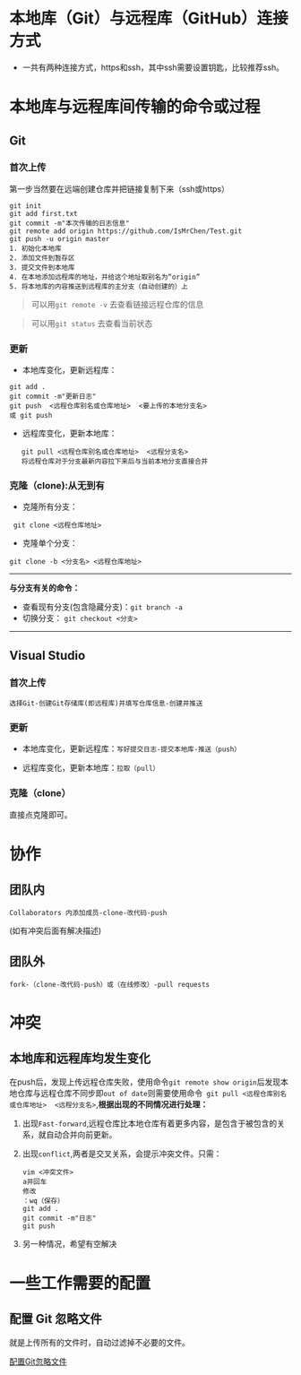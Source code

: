 # 本地库（Git）与远程库（GitHub）连接方式

* 一共有两种连接方式，https和ssh，其中ssh需要设置钥匙，比较推荐ssh。

# 本地库与远程库间传输的命令或过程

## Git

### 首次上传

第一步当然要在远端创建仓库并把链接复制下来（ssh或https）

```
git init            
git add first.txt
git commit -m"本次传输的日志信息"
git remote add origin https://github.com/IsMrChen/Test.git
git push -u origin master
1. 初始化本地库
2. 添加文件到暂存区
3. 提交文件到本地库
4. 在本地添加远程库的地址，并给这个地址取别名为“origin”
5. 将本地库的内容推送到远程库的主分支（自动创建的）上
```

> 可以用`git remote -v` 去查看链接远程仓库的信息

> 可以用`git status` 去查看当前状态

### 更新

* 本地库变化，更新远程库：

```
git add .
git commit -m"更新日志"
git push  <远程仓库别名或仓库地址>  <要上传的本地分支名>
或 git push
```

* 远程库变化，更新本地库：

```
   git pull <远程仓库别名或仓库地址>  <远程分支名>
   将远程仓库对于分支最新内容拉下来后与当前本地分支直接合并
```

### 克隆（clone):从无到有

* 克隆所有分支：

` git clone <远程仓库地址>`

* 克隆单个分支：

`git clone -b <分支名> <远程仓库地址>`

---

**与分支有关的命令：**

* 查看现有分支(包含隐藏分支)：`git branch -a`
* 切换分支：       `git checkout <分支>`

---

## Visual Studio

### 首次上传

`选择Git-创建Git存储库(即远程库)并填写仓库信息-创建并推送`

### 更新

* 本地库变化，更新远程库：`写好提交日志-提交本地库-推送（push）`

* 远程库变化，更新本地库：`拉取（pull）`

### 克隆（clone）

直接点克隆即可。

# 协作

## 团队内

`Collaborators 内添加成员-clone-改代码-push`

(如有冲突后面有解决描述)

## 团队外

`fork-（clone-改代码-push）或（在线修改）-pull requests` 

# 冲突

## 本地库和远程库均发生变化

在push后，发现上传远程仓库失败，使用命令`git remote show origin`后发现本地仓库与远程仓库不同步即`out of date`则需要使用命令` git pull <远程仓库别名或仓库地址>  <远程分支名>`,**根据出现的不同情况进行处理：**

1. 出现`Fast-forward`,远程仓库比本地仓库有着更多内容，是包含于被包含的关系，就自动合并向前更新。

2. 出现`conflict`,两者是交叉关系，会提示冲突文件。只需：

   ```
   vim <冲突文件>
   a并回车
   修改
   ：wq（保存）
   git add .
   git commit -m"日志"
   git push
   ```

3. 另一种情况，希望有空解决

# 一些工作需要的配置

## **配置** **Git** **忽略文件**

就是上传所有的文件时，自动过滤掉不必要的文件。

[配置Git忽略文件](https://www.bilibili.com/video/BV1vy4y1s7k6?p=27 "点击即可")

